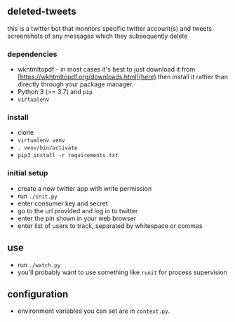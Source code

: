 ## deleted-tweets

this is a twitter bot that monitors specific twitter account(s) and tweets screenshots of any messages which they subsequently delete

### dependencies

- wkhtmltopdf - in most cases it's best to just download it from [https://wkhtmltopdf.org/downloads.html](here) then install it rather than directly through your package manager.
- Python 3 (>= 3.7) and `pip`
- `virtualenv`

### install

- clone
- `virtualenv venv`
- `. venv/bin/activate`
- `pip3 install -r requirements.txt`

### initial setup

- create a new twitter app with write permission
- run `./init.py`
- enter consumer key and secret
- go to the url provided and log in to twitter
- enter the pin shown in your web browser
- enter list of users to track, separated by whitespace or commas

## use

- run `./watch.py`
- you'll probably want to use something like `runit` for process supervision

## configuration

- environment variables you can set are in `context.py`.
